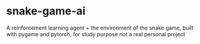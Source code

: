 # snake-game-ai
A reinforcement learning agent + the environment of the snake game, built with pygame and pytorch, for study purpose not a real personal project
